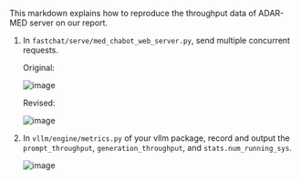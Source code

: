 This markdown explains how to reproduce the throughput data of ADAR-MED server on our report.
1. In `fastchat/serve/med_chabot_web_server.py`, send multiple concurrent requests.

   Original:
   
   ![image](https://github.com/user-attachments/assets/23d7fc9d-856f-4eef-a532-a87526bef67c)

   Revised:
   
   ![image](https://github.com/user-attachments/assets/9f7cf19a-11d4-4b35-8645-2f45897cd0f0)
  
3. In `vllm/engine/metrics.py` of your vllm package, record and output the `prompt_throughput`, `generation_throughput`, and `stats.num_running_sys`.

   ![image](https://github.com/user-attachments/assets/84329ec5-b0d1-4576-8641-6a9623c7bd49)
